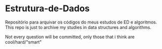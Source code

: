 # Estrutura-de-Dados
Repositório para arquivar os códigos do meus estudos de ED e algoritmos.
This repo is just to archive my studies in data structures and algorithms.

Not every question will be committed, only those that i think are cool/hard/"smart"